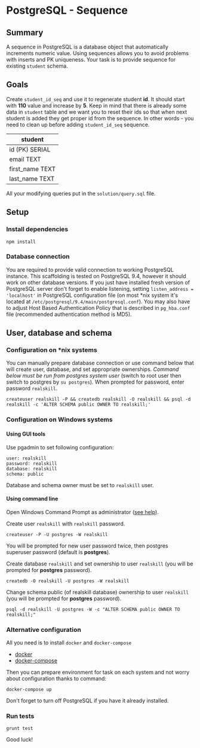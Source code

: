 # PostgreSQL - Sequence

## Summary

A sequence in PostgreSQL is a database object that automatically increments numeric value. 
Using sequences allows you to avoid problems with inserts and PK uniqueness. 
Your task is to provide sequence for existing `student` schema.

## Goals 

Create `student_id_seq` and use it to regenerate student **id**. It should start with **110** value and increase by **5**. 
Keep in mind that there is already some data in `student` table and we want you to reset their ids so that when next student is added they get proper 
id from the sequence. In other words - you need to clean up before adding `student_id_seq` sequence.

| student           |  
|-------------------|
| id (PK)     SERIAL|
| email       TEXT  |
| first_name  TEXT  |
| last_name   TEXT  |

All your modifying queries put in the `solution/query.sql` file.

## Setup

### Install dependencies 

```
npm install
```
 
### Database connection

You are required to provide valid connection to working PostgreSQL instance. This scaffolding is tested on PostgreSQL 9.4, however it should work on other 
database versions. 
If you just have installed fresh version of PostgreSQL server don't forget to enable listening, setting `listen_address = 'localhost'` in PostgreSQL configuration
 file (on most *nix system it's located at `/etc/postgresql/9.4/main/postgresql.conf`). You may also have to adjust Host Based Authentication Policy that is 
 described in `pg_hba.conf` file (recommended authentication method is MD5).
 
## User, database and schema

### Configuration on *nix systems

You can manually prepare database connection or use command below that will create user, database, and set appropriate ownerships.
*Command below must be run from postgres system user* (switch to root user then switch to postgres by `su postgres`). When prompted for password, enter
 password `realskill`.
```  
createuser realskill -P && createdb realskill -O realskill && psql -d realskill -c 'ALTER SCHEMA public OWNER TO realskill;'
```

### Configuration on Windows systems

#### Using GUI tools
Use pgadmin to set following configuration:
```
user: realskill
password: realskill
database: realskill
schema: public
```
Database and schema owner must be set to `realskill` user.

#### Using command line

Open Windows Command Prompt as administrator ([see help](https://technet.microsoft.com/en-us/library/cc947813.aspx)).

Create user `realskill` with `realskill` password.

```
createuser -P -U postgres -W realskill
```

You will be prompted for new user password twice, then postgres superuser password (default is **postgres**).

Create database `realskill` and set ownership to user `realskill` (you will be prompted for **postgres** password).

```
createdb -O realskill -U postgres -W realskill
```

Change schema public (of realskill database) ownership to user `realskill` (you will be prompted for **postgres** password).

```
psql -d realskill -U postgres -W -c "ALTER SCHEMA public OWNER TO realskill;"
```

### Alternative configuration

All you need is to install `docker` and `docker-compose`

* [docker](https://docs.docker.com/engine/installation/)
* [docker-compose](https://docs.docker.com/compose/install/)

Then you can prepare environment for task on each system and not worry about configuration thanks to command:
    
    docker-compose up

Don't forget to turn off PostgreSQL if you have it already installed. 

### Run tests

    grunt test

Good luck!
